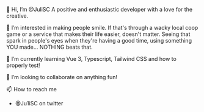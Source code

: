 👋 Hi, I’m @JuliSC
A positive and enthusiastic developer with a love for the creative.

👀 I’m interested in making people smile. If that's through a wacky local coop game or a service that makes their life easier, doesn't matter. 
Seeing that spark in people's eyes when they're having a good time, using something YOU made... NOTHING beats that.

🌱 I’m currently learning Vue 3, Typescript, Tailwind CSS and how to properly test!

💞️ I’m looking to collaborate on anything fun!

📫 How to reach me 
- @Ju1iSC on twitter

<!---
JuliSC/JuliSC is a ✨ special ✨ repository because its `README.md` (this file) appears on your GitHub profile.
You can click the Preview link to take a look at your changes.
--->

